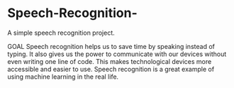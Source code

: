 # Speech-Recognition-
A simple speech recognition project.

GOAL
Speech recognition helps us to save time by speaking instead of typing. It also gives us the power to communicate with our devices without even writing one line of code. This makes technological devices more accessible and easier to use. Speech recognition is a great example of using machine learning in the real life.
